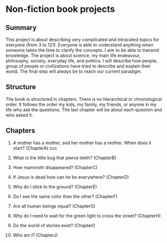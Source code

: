 # Non-fiction book projects

## Summary

This project is about describing very complicated and intracated topics for everyone (from 3 to 121).
Everyone is able to understand anything when someone takes the time to clarify the concepts. I aim to be able to transmit knowledge.
The project is about science, my main life endeavour, philosophy, society, everyday life, and politics. I will describe how people, group of people or civilizations have tried to describe and explain their world. The final step will always be to reach our current paradigm.


## Structure

The book is structured in chapters. There is no hierarchical or chronological order. It follows the order my kids, my family, my friends, or anyone in my life who ask the questions. The last chapter will be about each question and who asked it.

## Chapters

1. A mother has a mother, and her mother has a mother. When does it start? (ChapterA)
ccc
2. What is the little bug that pierce teeth? (ChapterB)

3. How mammoth disappeared? (ChapterC)

4. If Jesus is dead how can he be everywhere? (ChapterD)

5. Why do I stick to the ground? (ChapterE)

6. Do I see the same color than the other? (ChapterF)

7. Are all human beings equal? (ChapterG)

8. Why do I need to wait for the green light to cross the street? (ChapterH)

9. Do the world of stories exist? (ChapterI)

10. Who am I? (ChapterJ)


